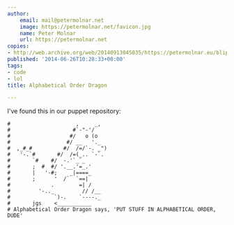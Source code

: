 ```yaml
---
author:
    email: mail@petermolnar.net
    image: https://petermolnar.net/favicon.jpg
    name: Peter Molnar
    url: https://petermolnar.net
copies:
- http://web.archive.org/web/20140913045035/https://petermolnar.eu/blips/alphabetical-order-dragon/
published: '2014-06-26T10:28:33+00:00'
tags:
- code
- lol
title: Alphabetical Order Dragon

---
```


I've found this in our puppet repository:

    #                     ,     _,
    #                    #`-"-'/
    #                   #/   o (o
    #                  #/ __   '._
    #  ,_#_#          #/  /=/`-. _")
    #   '-.`#       #/  /=(_.. `-`.
    #       `#    #/  -.'`_`_
    #       ;  #  #/ '.__.'=_.'
    #       |   '-#;    _|====_
    #       ;      '  /`  `==|
    #             .        =| /
    #         '-.._         // /__
    #              `)-.    `----._
    #       jgs    <___________
    # Alphabetical Order Dragon says, 'PUT STUFF IN ALPHABETICAL ORDER, DUDE'